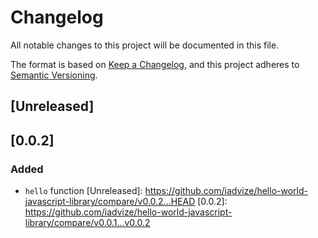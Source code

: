 # Changelog

All notable changes to this project will be documented in this file.

The format is based on [Keep a Changelog](https://keepachangelog.com/en/1.0.0/),
and this project adheres to [Semantic Versioning](https://semver.org/spec/v2.0.0.html).

## [Unreleased]

## [0.0.2]

### Added

-   `hello` function
[Unreleased]: https://github.com/iadvize/hello-world-javascript-library/compare/v0.0.2...HEAD
[0.0.2]: https://github.com/iadvize/hello-world-javascript-library/compare/v0.0.1...v0.0.2
